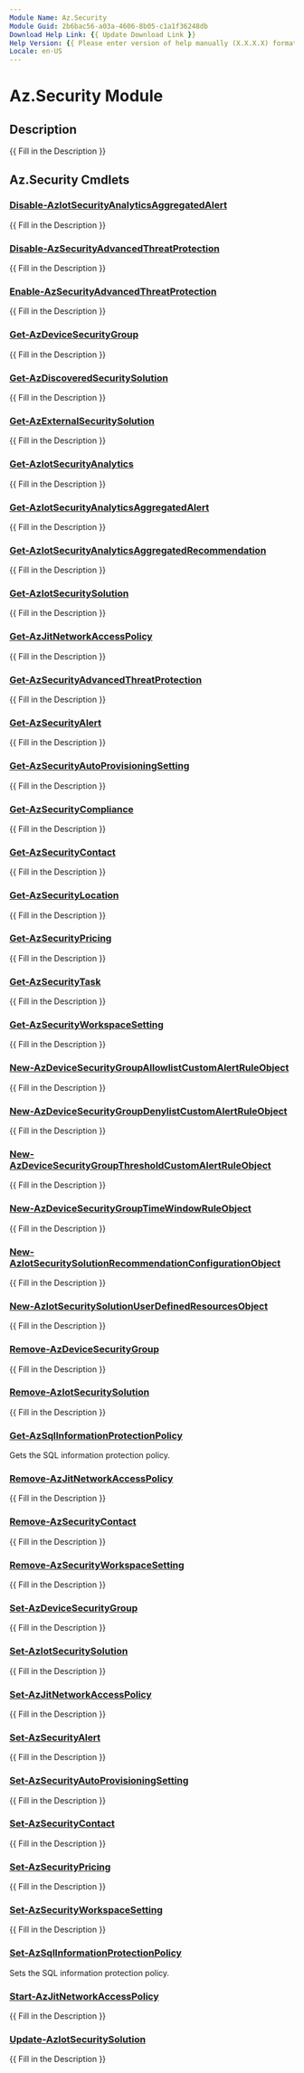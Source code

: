 ```yaml
---
Module Name: Az.Security
Module Guid: 2b6bac56-a03a-4606-8b05-c1a1f36248db
Download Help Link: {{ Update Download Link }}
Help Version: {{ Please enter version of help manually (X.X.X.X) format }}
Locale: en-US
---
```


# Az.Security Module
## Description
{{ Fill in the Description }}

## Az.Security Cmdlets
### [Disable-AzIotSecurityAnalyticsAggregatedAlert](Disable-AzIotSecurityAnalyticsAggregatedAlert.md)
{{ Fill in the Description }}

### [Disable-AzSecurityAdvancedThreatProtection](Disable-AzSecurityAdvancedThreatProtection.md)
{{ Fill in the Description }}

### [Enable-AzSecurityAdvancedThreatProtection](Enable-AzSecurityAdvancedThreatProtection.md)
{{ Fill in the Description }}

### [Get-AzDeviceSecurityGroup](Get-AzDeviceSecurityGroup.md)
{{ Fill in the Description }}

### [Get-AzDiscoveredSecuritySolution](Get-AzDiscoveredSecuritySolution.md)
{{ Fill in the Description }}

### [Get-AzExternalSecuritySolution](Get-AzExternalSecuritySolution.md)
{{ Fill in the Description }}

### [Get-AzIotSecurityAnalytics](Get-AzIotSecurityAnalytics.md)
{{ Fill in the Description }}

### [Get-AzIotSecurityAnalyticsAggregatedAlert](Get-AzIotSecurityAnalyticsAggregatedAlert.md)
{{ Fill in the Description }}

### [Get-AzIotSecurityAnalyticsAggregatedRecommendation](Get-AzIotSecurityAnalyticsAggregatedRecommendation.md)
{{ Fill in the Description }}

### [Get-AzIotSecuritySolution](Get-AzIotSecuritySolution.md)
{{ Fill in the Description }}

### [Get-AzJitNetworkAccessPolicy](Get-AzJitNetworkAccessPolicy.md)
{{ Fill in the Description }}

### [Get-AzSecurityAdvancedThreatProtection](Get-AzSecurityAdvancedThreatProtection.md)
{{ Fill in the Description }}

### [Get-AzSecurityAlert](Get-AzSecurityAlert.md)
{{ Fill in the Description }}

### [Get-AzSecurityAutoProvisioningSetting](Get-AzSecurityAutoProvisioningSetting.md)
{{ Fill in the Description }}

### [Get-AzSecurityCompliance](Get-AzSecurityCompliance.md)
{{ Fill in the Description }}

### [Get-AzSecurityContact](Get-AzSecurityContact.md)
{{ Fill in the Description }}

### [Get-AzSecurityLocation](Get-AzSecurityLocation.md)
{{ Fill in the Description }}

### [Get-AzSecurityPricing](Get-AzSecurityPricing.md)
{{ Fill in the Description }}

### [Get-AzSecurityTask](Get-AzSecurityTask.md)
{{ Fill in the Description }}

### [Get-AzSecurityWorkspaceSetting](Get-AzSecurityWorkspaceSetting.md)
{{ Fill in the Description }}

### [New-AzDeviceSecurityGroupAllowlistCustomAlertRuleObject](New-AzDeviceSecurityGroupAllowlistCustomAlertRuleObject.md)
{{ Fill in the Description }}

### [New-AzDeviceSecurityGroupDenylistCustomAlertRuleObject](New-AzDeviceSecurityGroupDenylistCustomAlertRuleObject.md)
{{ Fill in the Description }}

### [New-AzDeviceSecurityGroupThresholdCustomAlertRuleObject](New-AzDeviceSecurityGroupThresholdCustomAlertRuleObject.md)
{{ Fill in the Description }}

### [New-AzDeviceSecurityGroupTimeWindowRuleObject](New-AzDeviceSecurityGroupTimeWindowRuleObject.md)
{{ Fill in the Description }}

### [New-AzIotSecuritySolutionRecommendationConfigurationObject](New-AzIotSecuritySolutionRecommendationConfigurationObject.md)
{{ Fill in the Description }}

### [New-AzIotSecuritySolutionUserDefinedResourcesObject](New-AzIotSecuritySolutionUserDefinedResourcesObject.md)
{{ Fill in the Description }}

### [Remove-AzDeviceSecurityGroup](Remove-AzDeviceSecurityGroup.md)
{{ Fill in the Description }}

### [Remove-AzIotSecuritySolution](Remove-AzIotSecuritySolution.md)
{{ Fill in the Description }}

### [Get-AzSqlInformationProtectionPolicy](Get-AzSqlInformationProtectionPolicy.md)
Gets the SQL information protection policy.

### [Remove-AzJitNetworkAccessPolicy](Remove-AzJitNetworkAccessPolicy.md)
{{ Fill in the Description }}

### [Remove-AzSecurityContact](Remove-AzSecurityContact.md)
{{ Fill in the Description }}

### [Remove-AzSecurityWorkspaceSetting](Remove-AzSecurityWorkspaceSetting.md)
{{ Fill in the Description }}

### [Set-AzDeviceSecurityGroup](Set-AzDeviceSecurityGroup.md)
{{ Fill in the Description }}

### [Set-AzIotSecuritySolution](Set-AzIotSecuritySolution.md)
{{ Fill in the Description }}

### [Set-AzJitNetworkAccessPolicy](Set-AzJitNetworkAccessPolicy.md)
{{ Fill in the Description }}

### [Set-AzSecurityAlert](Set-AzSecurityAlert.md)
{{ Fill in the Description }}

### [Set-AzSecurityAutoProvisioningSetting](Set-AzSecurityAutoProvisioningSetting.md)
{{ Fill in the Description }}

### [Set-AzSecurityContact](Set-AzSecurityContact.md)
{{ Fill in the Description }}

### [Set-AzSecurityPricing](Set-AzSecurityPricing.md)
{{ Fill in the Description }}

### [Set-AzSecurityWorkspaceSetting](Set-AzSecurityWorkspaceSetting.md)
{{ Fill in the Description }}

### [Set-AzSqlInformationProtectionPolicy](Set-AzSqlInformationProtectionPolicy.md)
Sets the SQL information protection policy.

### [Start-AzJitNetworkAccessPolicy](Start-AzJitNetworkAccessPolicy.md)
{{ Fill in the Description }}

### [Update-AzIotSecuritySolution](Update-AzIotSecuritySolution.md)
{{ Fill in the Description }}

